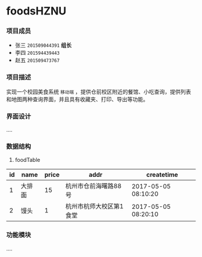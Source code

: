 # foodsHZNU

### 项目成员

- 张三 `201509044391` **组长**
- 李四 `201594439443`
- 赵五 `201509473767`

### 项目描述

实现一个校园美食系统 `移动端` ，提供仓前校区附近的餐馆、小吃查询，提供列表和地图两种查询界面，并且具有收藏夹、打印、导出等功能。

### 界面设计
....


### 数据结构
1. foodTable

| id | name   | price | addr                    | createtime          |
|----|--------|-------|-------------------------|---------------------|
| 1  | 大排面 | 15    | 杭州市仓前海曙路88号    | 2017-05-05 08:10:20 |
| 2  | 馒头   | 1     | 杭州市杭师大校区第1食堂 | 2017-05-05 08:20:10 |


### 功能模块
....




